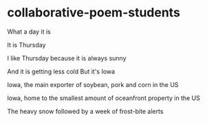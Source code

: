 # collaborative-poem-students
What a day it is

It is Thursday

I like Thursday because it is always sunny

And it is getting less cold
But it's Iowa

Iowa, the main exporter of soybean, pork and corn in the US

Iowa, home to the smallest amount of oceanfront property in the US

The heavy snow followed by a week of frost-bite alerts
